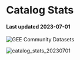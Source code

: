 # Catalog Stats

#### Last updated 2023-07-01

![GEE Community Datasets](https://img.shields.io/endpoint?url=https://gist.githubusercontent.com/samapriya/34bc0c1280d475d3a69e3b60a706226e/raw/community.json)

![catalog_stats_20230701](https://github.com/samapriya/awesome-gee-community-datasets/assets/6677629/fc03b1dd-8d19-45c0-b391-d6296fa16a2e)
